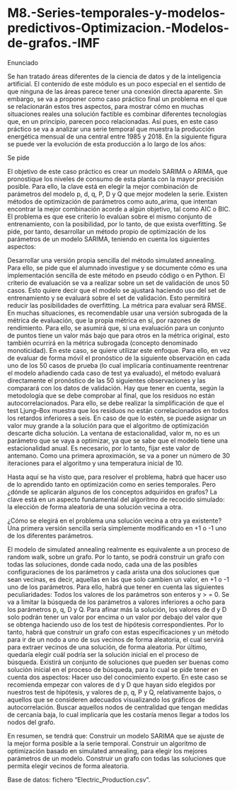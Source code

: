 # M8.-Series-temporales-y-modelos-predictivos-Optimizacion.-Modelos-de-grafos.-IMF
Enunciado

Se han tratado áreas diferentes de la ciencia de datos y de la inteligencia artificial. El contenido de este módulo es un poco especial en el sentido de que ninguna de las áreas parece tener una conexión directa aparente. Sin embargo, se va a proponer como caso práctico final un problema en el que se relacionarán estos tres aspectos, para mostrar cómo en muchas situaciones reales una solución factible es combinar diferentes tecnologías que, en un principio, parecen poco relacionadas.
Así pues, en este caso práctico se va a analizar una serie temporal que muestra la producción energética mensual de una central entre 1985 y 2018. En la siguiente figura se puede ver la evolución de esta producción a lo largo de los años:

Se pide

El objetivo de este caso práctico es crear un modelo SARIMA o ARIMA, que pronostique los niveles de consumo de esta planta con la mayor precisión posible.
Para ello, la clave está en elegir la mejor combinación de parámetros del modelo p, d, q, P, D y Q que mejor modelen la serie. 
Existen métodos de optimización de parámetros como auto_arima, que intentan encontrar la mejor combinación acorde a algún objetivo, tal como AIC o BIC. El problema es que ese criterio lo evalúan sobre el mismo conjunto de entrenamiento, con la posibilidad, por lo tanto, de que exista overfitting.
Se pide, por tanto, desarrollar un método propio de optimización de los parámetros de un modelo SARIMA, teniendo en cuenta los siguientes aspectos:

Desarrollar una versión propia sencilla del método simulated annealing. Para ello, se pide que el alumnado investigue y se documente cómo es una implementación sencilla de este método en pseudo código o en Python.
El criterio de evaluación se va a realizar sobre un set de validación de unos 50 casos. Esto quiere decir que el modelo se ajustará haciendo uso del set de entrenamiento y se evaluará sobre el set de validación. Esto permitirá reducir las posibilidades de overfitting.
La métrica para evaluar será RMSE.
En muchas situaciones, es recomendable usar una versión subrogada de la métrica de evaluación, que la propia métrica en sí, por razones de rendimiento. Para ello, se asumirá que, si una evaluación para un conjunto de puntos tiene un valor más bajo que para otros en la métrica original, esto también ocurrirá en la métrica subrogada (concepto denominado monoticidad). En este caso, se quiere utilizar este enfoque. Para ello, en vez de evaluar de forma móvil el pronóstico de la siguiente observación en cada uno de los 50 casos de prueba (lo cual implicaría continuamente reentrenar el modelo añadiendo cada caso de test ya evaluado), el método evaluará directamente el pronóstico de las 50 siguientes observaciones y las comparará con los datos de validación.
Hay que tener en cuenta, según la metodología que se debe comprobar al final, que los residuos no están autocorrelacionados. Para ello, se debe realizar la simplificación de que el test Ljung–Box muestra que los residuos no están correlacionados en todos los retardos inferiores a seis. En caso de que lo estén, se puede asignar un valor muy grande a la solución para que el algoritmo de optimización descarte dicha solución.
La ventana de estacionalidad, valor m, no es un parámetro que se vaya a optimizar, ya que se sabe que el modelo tiene una estacionalidad anual. Es necesario, por lo tanto, fijar este valor de antemano.
Como una primera aproximación, se va a poner un número de 30 iteraciones para el algoritmo y una temperatura inicial de 10.

Hasta aquí se ha visto que, para resolver el problema, habrá que hacer uso de lo aprendido tanto en optimización como en series temporales. Pero ¿dónde se aplicarán algunos de los conceptos adquiridos en grafos? La clave está en un aspecto fundamental del algoritmo de recocido simulado: la elección de forma aleatoria de una solución vecina a otra.

¿Cómo se elegirá en el problema una solución vecina a otra ya existente? Una primera versión sencilla sería simplemente modificando en +1 o -1 uno de los diferentes parámetros. 

El modelo de simulated annealing realmente es equivalente a un proceso de random walk, sobre un grafo. Por lo tanto, se podrá construir un grafo con todas las soluciones, donde cada nodo, cada una de las posibles configuraciones de los parámetros y cada arista una dos soluciones que sean vecinas, es decir, aquellas en las que solo cambien un valor, en +1 o -1 uno de los parámetros. Para ello, habrá que tener en cuenta las siguientes peculiaridades:
Todos los valores de los parámetros son enteros y > = 0.
Se va a limitar la búsqueda de los parámetros a valores inferiores a ocho para los parámetros p, q, D y Q.
Para afinar más la solución, los valores de d y D solo podrán tener un valor por encima o un valor por debajo del valor que se obtenga haciendo uso de los test de hipótesis correspondientes.
Por lo tanto, habrá que construir un grafo con estas especificaciones y un método para ir de un nodo a uno de sus vecinos de forma aleatoria, el cual servirá para extraer vecinos de una solución, de forma aleatoria.
Por último, quedaría elegir cuál podría ser la solución inicial en el proceso de búsqueda. Existirá un conjunto de soluciones que pueden ser buenas como solución inicial en el proceso de búsqueda, para lo cual se pide tener en cuenta dos aspectos:
Hacer uso del conocimiento experto. En este caso se recomienda empezar con valores de d y D que hayan sido elegidos por nuestros test de hipótesis, y valores de p, q, P y Q, relativamente bajos, o aquellos que se consideren adecuados visualizando los gráficos de autocorrelación.
Buscar aquellos nodos de centralidad que tengan medidas de cercanía baja, lo cual implicaría que les costaría menos llegar a todos los nodos del grafo.

En resumen, se tendrá que:
Construir un modelo SARIMA que se ajuste de la mejor forma posible a la serie temporal.
Construir un algoritmo de optimización basado en simulated annealing, para elegir los mejores parámetros de un modelo.
Construir un grafo con todas las soluciones que permita elegir vecinos de forma aleatoria.


Base de datos: fichero “Electric_Production.csv”.
